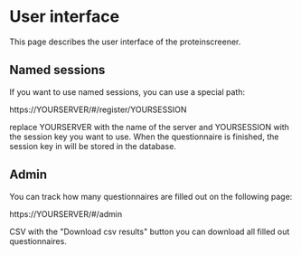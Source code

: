 # User interface

This page describes the user interface of the proteinscreener.

## Named sessions

If you want to use named sessions, you can use a special path:

https://YOURSERVER/#/register/YOURSESSION

replace YOURSERVER with the name of the server and YOURSESSION with the session key you want to use.
When the questionnaire is finished, the session key in will be stored in the database.

## Admin

You can track how many questionnaires are filled out on the following page:

https://YOURSERVER/#/admin

CSV
with the "Download csv results" button you can download all filled out questionnaires.
